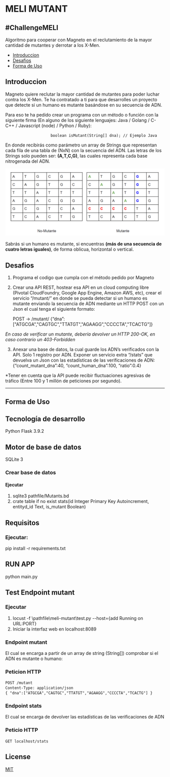 # MELI MUTANT

## #ChallengeMELI
Algoritmo para cooperar con Magneto en el reclutamiento de la mayor cantidad de mutantes y derrotar a los X-Men.

- [Introduccion](#introduccion)
- [Desafios](#desafios)
- [Forma de Uso](#forma-de-uso)

## Introduccion
Magneto quiere reclutar la mayor cantidad de mutantes para poder luchar contra los X-Men.
Te ha contratado a ti para que desarrolles un proyecto que detecte si un humano es mutante basándose en su secuencia de ADN.

Para eso te ha pedido crear un programa con un método o función con la siguiente firma (En
alguno de los siguiente lenguajes: Java / Golang / C-C++ / Javascript (node) / Python / Ruby):

                        boolean isMutant(String[] dna); // Ejemplo Java

En donde recibirás como parámetro un array de Strings que representan cada fila de una tabla de (NxN) con la secuencia del ADN. Las letras de los Strings solo pueden ser: **(A,T,C,G)**, las cuales representa cada base nitrogenada del ADN.

<p align="center">
  <img src="public/assets/images/matriz.png" width="550" title="img">
</p>

Sabrás si un humano es mutante, si encuentras **(más de una secuencia de cuatro letras iguales)**, de forma oblicua, horizontal o vertical.

## Desafios

1. Programa el codigo que cumpla con el método pedido por Magneto

2. Crear una API REST, hostear esa API en un cloud computing libre (Pivotal
CloudFoundry, Google App Engine, Amazon AWS, etc), crear el servicio “/mutant/” en donde
se pueda detectar si un humano es mutante enviando la secuencia de ADN mediante un
HTTP POST con un Json el cual tenga el siguiente formato:

     POST → /mutant/ {“dna”:["ATGCGA","CAGTGC","TTATGT","AGAAGG","CCCCTA","TCACTG"]}

*En caso de verificar un mutante, debería devolver un HTTP 200-OK, en caso contrario un
403-Forbidden*

3. Anexar una base de datos, la cual guarde los ADN’s verificados con la API.
Solo 1 registro por ADN. Exponer un servicio extra “/stats” que devuelva un Json con
las estadísticas de las verificaciones de ADN: {“count_mutant_dna”:40,
“count_human_dna”:100, “ratio”:0.4}

*Tener en cuenta que la API puede recibir fluctuaciones agresivas de tráfico (Entre 100 y 1
millón de peticiones por segundo).

-----

## Forma de Uso

## Tecnología de desarrollo
Python Flask 3.9.2

## Motor de base de datos
SQLite 3

### Crear base de datos
  #### Ejecutar
  1. sqlite3 pathfile/Mutants.bd
  2. crate table if no exist stats(id Integer Primary Key Autoincrement, entityd_id Text, is_mutant Boolean)

## Requisitos

### Ejecutar:
pip install -r requirements.txt

## RUN APP
python main.py

## Test Endpoint mutant
### Ejecutar
  1. locust -f \pathfile\meli-mutant\test.py --host={add Running on URL:PORT}
  2. Iniciar la interfaz web en localhost:8089

### Endpoint mutant
El cual se encarga a partir de un array de string (String[]) comprobar si el ADN es mutante o humano:

### Peticion HTTP
```
POST /mutant
Content-Type: application/json
{ "dna":["ATGCGA","CAGTGC","TTATGT","AGAAGG","CCCCTA","TCACTG"] }
```

### Endpoint stats
El cual se encarga de devolver las estadísticas de las verificaciones de ADN

### Peticio HTTP
```
GET localhost/stats
```

## License

[MIT](https://choosealicense.com/licenses/mit/)